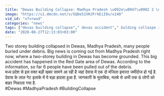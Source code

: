 ```yaml
---
title: "Dewas Building Collapse: Madhya Pradesh \u092e\u0947\u0902 2 \u092e\u0902\u091c\u093f\u0932\u093e \u092e\u0915\u093e\u0928 \u0917\u093f\u0930\u093e, \u092e\u0932\u092c\u0947 \u092e\u0947\u0902 \u0926\u092c\u0947 \u0915\u0908 \u0932\u094b\u0917 \u0935\u0928\u0907\u0902\u0921\u093f\u092f\u093e \u0939\u093f\u0902\u0926\u0940"
image: "https://s1.dmcdn.net/v/SQDe51VHJFrkEiI9x/x240"
vid_id: "x7vrwud"
categories: "news"
tags: ["devas building collapse"," devas accident"," bulding collaspe in madhya pradesh"]
date: "2020-08-27T12:13:03+03:00"
---
```

Two storey building collapsed in Dewas, Madhya Pradesh, many people buried under debris. Big news is coming out from Madhya Pradesh right now, where a two-storey building in Dewas has become grounded. This big accident has happened in the Red Gate area of ​​Dewas. According to the information, so far 6 people have been pulled out of the debris.    <br>मध्य प्रदेश से इस वक्त बड़ी खबर सामने आ रही है जहां देवास में एक दो मंजिला इमारत जमींदोज हो गई है. देवास के लाल गेट इलाके में ये बड़ा हादसा हुआ है. जानकारी के मुताबिक, मलबे से अभी तक 6 लोगों को बाहर निकाला गया है.    <br>#Dewas #MadhyaPradesh #BuildingCollapse
